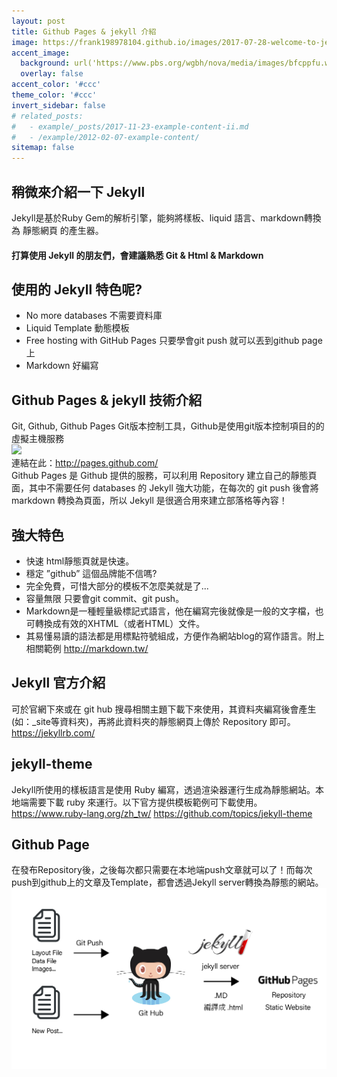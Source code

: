 ```yaml
---
layout: post
title: Github Pages & jekyll 介紹
image: https://frank198978104.github.io/images/2017-07-28-welcome-to-jekyll/2017-07-28-welcome-to-jekyll-image0.jpg
accent_image: 
  background: url('https://www.pbs.org/wgbh/nova/media/images/bfcppfu.width-800.png') center/cover
  overlay: false
accent_color: '#ccc'
theme_color: '#ccc'
invert_sidebar: false
# related_posts:
#   - example/_posts/2017-11-23-example-content-ii.md
#   - /example/2012-02-07-example-content/
sitemap: false
---
```


## 稍微來介紹一下 Jekyll
Jekyll是基於Ruby Gem的解析引擎，能夠將樣板、liquid 語言、markdown轉換為 靜態網頁 的產生器。
#### 打算使用 Jekyll 的朋友們，會建議熟悉 Git & Html & Markdown

## 使用的 Jekyll 特色呢?
- No more databases 不需要資料庫
- Liquid Template 動態模板
- Free hosting with GitHub Pages 只要學會git push 就可以丟到github page上
- Markdown 好編寫

## Github Pages & jekyll 技術介紹
Git, Github, Github Pages
Git版本控制工具，Github是使用git版本控制項目的的虛擬主機服務<br>
![](https://photo.minwt.com/img/Content/server/github-page/github-page_00.jpg) 
<br>
連結在此：http://pages.github.com/
<br>
Github Pages 是 Github 提供的服務，可以利用 Repository 建立自己的靜態頁面，其中不需要任何 databases 的 Jekyll 強大功能，在每次的 git push 後會將 markdown 轉換為頁面，所以 Jekyll 是很適合用來建立部落格等內容！

## 強大特色

- 快速 html靜態頁就是快速。
- 穩定 ”github” 這個品牌能不信嗎?
- 完全免費，可惜大部分的模板不怎麼美就是了...
- 容量無限 只要會git commit、git push。
- Markdown是一種輕量級標記式語言，他在編寫完後就像是一般的文字檔，也可轉換成有效的XHTML（或者HTML）文件。
- 其易懂易讀的語法都是用標點符號組成，方便作為網站blog的寫作語言。附上相關範例 http://markdown.tw/

## Jekyll 官方介紹
可於官網下來或在 git hub 搜尋相關主題下載下來使用，其資料夾編寫後會產生(如：_site等資料夾)，再將此資料夾的靜態網頁上傳於 Repository 即可。
https://jekyllrb.com/

## jekyll-theme
Jekyll所使用的樣板語言是使用 Ruby 編寫，透過渲染器運行生成為靜態網站。本地端需要下載 ruby 來運行。以下官方提供模板範例可下載使用。
https://www.ruby-lang.org/zh_tw/
https://github.com/topics/jekyll-theme

## Github Page
在發布Repository後，之後每次都只需要在本地端push文章就可以了！而每次push到github上的文章及Template，都會透過Jekyll server轉換為靜態的網站。
![](/assets/img/blog/Jekyll.jpg)